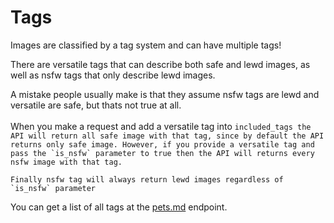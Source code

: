 # Tags

Images are classified by a tag system and can have multiple tags!

There are versatile tags that can describe both safe and lewd images, as well as nsfw tags that only describe lewd images.

A mistake people usually make is that they assume nsfw tags are lewd and versatile are safe, but thats not true at all.\
\
When you make a request and add a versatile tag into ``included_tags the API will return all safe image with that tag, since by default the API returns only safe image. However, if you provide a versatile tag and pass the `is_nsfw` parameter to true then the API will returns every nsfw image with that tag.``

``Finally nsfw tag will always return lewd images regardless of `is_nsfw` parameter``

You can get a list of all tags at the [pets.md](reference/api-reference/pets.md "mention") endpoint.
